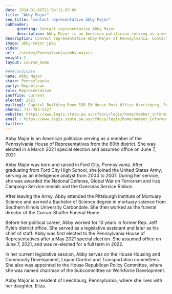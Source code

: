 ```yaml
---
date: 2024-01-08T11:54:12-05:00
title: "Abby Major"
seo_title: "contact representative Abby Major"
subheader:
     greeting: Contact representative Abby Major
     description: Abby Major is an American politician serving as a member of the Pennsylvania House of Representatives from the 60th district. She was elected in a March 2021 special election and assumed office on June 7, 2021.
description: Contact representative Abby Major of Pennsylvania. Contact information for Abby Major includes email address, phone number, and mailing address.
image: abby-major.jpeg
video:
url:  /states/Pennsylvania/abby-major/
weight: 1
layout: course_home

####candidate
name: Abby Major
state: Pennsylvania
party: Republican
role: Representative
inoffice: current
elected: 2021
mailing1: Capitol Building Room 53B EW House Post Office Harrisburg, PA 17120
phone1: 717-783-5327
website: https://www.legis.state.pa.us/cfdocs/legis/home/member_information/House_bio.cfm?id=1926/
email : https://www.legis.state.pa.us/cfdocs/legis/home/member_information/House_bio.cfm?id=1926/
twitter:
---
```


Abby Major is an American politician serving as a member of the Pennsylvania House of Representatives from the 60th district. She was elected in a March 2021 special election and assumed office on June 7, 2021.

Abby Major was born and raised in Ford City, Pennsylvania. After graduating from Ford City High School, she joined the United States Army, serving as an intelligence analyst from 2004 to 2007. During her service, she was awarded the National Defense, Global War on Terrorism and Iraq Campaign Service medals and the Overseas Service Ribbon.

After leaving the Army, Abby attended the Pittsburgh Institute of Mortuary Science and earned a Bachelor of Science degree in mortuary science from Southern Illinois University Carbondale. She then worked as the funeral director of the Curran-Shaffer Funeral Home.

Before her political career, Abby worked for 10 years in former Rep. Jeff Pyle’s district office. She served as a legislative assistant and later as his chief of staff. Abby was first elected to the Pennsylvania House of Representatives after a May 2021 special election. She assumed office on June 7, 2021, and was re-elected for a full term in 2022.

In her current legislative session, Abby serves on the House Housing and Community Development, Liquor Control and Transportation committees. She also was appointed to the House Republican Policy Committee, where she was named chairman of the Subcommittee on Workforce Development.

Abby Major is a resident of Leechburg, Pennsylvania, where she lives with her daughter, Eliza.
